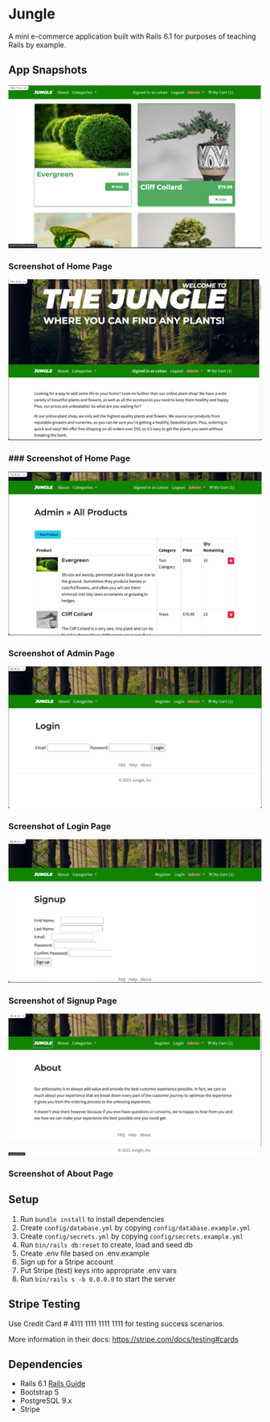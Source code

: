 # Jungle

A mini e-commerce application built with Rails 6.1 for purposes of teaching Rails by example.

## App Snapshots

!["Screenshot of Home Page](https://github.com/OOgunremi/jungle-rails/blob/master/docs/home.png)

### Screenshot of Home Page



!["Screenshot of Homepage Page"](https://github.com/OOgunremi/jungle-rails/blob/master/docs/home2.png)

### ### Screenshot of Home Page



!["Screenshot of Admin Page"](https://github.com/OOgunremi/jungle-rails/blob/master/docs/admin.png)

### Screenshot of Admin Page


!["Screenshot of Login"](https://github.com/OOgunremi/jungle-rails/blob/master/docs/login.png)

### Screenshot of Login Page


!["Screenshot of SignUp"](https://github.com/OOgunremi/jungle-rails/blob/master/docs/signup.png)

### Screenshot of Signup Page


!["Screenshot of About Page"](https://github.com/OOgunremi/jungle-rails/blob/master/docs/about.png)

### Screenshot of About Page



## Setup

1. Run `bundle install` to install dependencies
2. Create `config/database.yml` by copying `config/database.example.yml`
3. Create `config/secrets.yml` by copying `config/secrets.example.yml`
4. Run `bin/rails db:reset` to create, load and seed db
5. Create .env file based on .env.example
6. Sign up for a Stripe account
7. Put Stripe (test) keys into appropriate .env vars
8. Run `bin/rails s -b 0.0.0.0` to start the server


## Stripe Testing

Use Credit Card # 4111 1111 1111 1111 for testing success scenarios.

More information in their docs: <https://stripe.com/docs/testing#cards>

## Dependencies

- Rails 6.1 [Rails Guide](http://guides.rubyonrails.org/v6.1/)
- Bootstrap 5
- PostgreSQL 9.x
- Stripe
